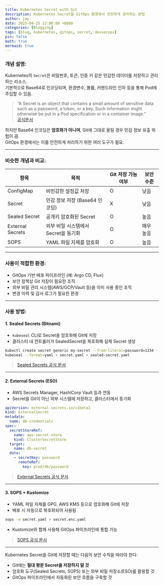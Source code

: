 ```yaml
---
title: Kubernetes Secret with Git
description: Kubernetes Secret을 GitOps 환경에서 안전하게 관리하는 방법
author: jay
date: 2025-04-25 12:00:00 +0800
categories: [Blogging]
tags: [blog, kubernetes, gitops, secret, devsecops]
pin: false
math: true
mermaid: true
---
```



### 개념 설명:
Kubernetes의 `Secret`은 비밀번호, 토큰, 인증 키 같은 민감한 데이터를 저장하고 관리하는 리소스.  
기본적으로 Base64로 인코딩되며, 환경변수, 볼륨, 커맨드라인 인자 등을 통해 Pod에 주입할 수 있음.

> “A Secret is an object that contains a small amount of sensitive data such as a password, a token, or a key. Such information might otherwise be put in a Pod specification or in a container image.”  
> [공식문서](https://kubernetes.io/docs/concepts/configuration/secret/)

하지만 Base64 인코딩은 **암호화가 아니며**, Git에 그대로 올릴 경우 민감 정보 유출 위험이 큼.  
GitOps 환경에서는 이를 안전하게 처리하기 위한 여러 도구가 필요.

---

### 비슷한 개념과 비교:

| 항목 | 목적 | Git 저장 가능 여부 | 보안 수준 |
|------|------|------------------|----------|
| ConfigMap | 비민감한 설정값 저장 | O | 낮음 |
| Secret | 민감 정보 저장 (Base64 인코딩) | X | 낮음 |
| Sealed Secret | 공개키 암호화된 Secret | O | 높음 |
| External Secrets | 외부 비밀 시스템에서 Secret을 동기화 | O | 매우 높음 |
| SOPS | YAML 파일 자체를 암호화 | O | 높음 |

---

### 사용이 적합한 환경:
- GitOps 기반 배포 파이프라인 (예: Argo CD, Flux)
- 보안 정책상 Git 저장이 필요한 조직
- 외부 비밀 관리 시스템(AWS/GCP/Vault 등)을 이미 사용 중인 조직
- 변경 이력 및 감사 로그가 필요한 환경

---

### 사용 방법:

#### 1. Sealed Secrets (Bitnami)
- `kubeseal` CLI로 Secret을 암호화해 Git에 저장
- 클러스터 내 컨트롤러가 SealedSecret을 복호화해 실제 Secret 생성

```bash
kubectl create secret generic my-secret --from-literal=password=1234 --dry-run=client -o yaml > secret.yaml
kubeseal --format=yaml < secret.yaml > sealed-secret.yaml
```

> [Sealed Secrets 공식 문서](https://github.com/bitnami-labs/sealed-secrets)

---

#### 2. External Secrets (ESO)
- AWS Secrets Manager, HashiCorp Vault 등과 연동
- Secret을 Git이 아닌 외부 시스템에 저장하고, 클러스터에서 동기화

```yaml
apiVersion: external-secrets.io/v1beta1
kind: ExternalSecret
metadata:
  name: db-credentials
spec:
  secretStoreRef:
    name: aws-secret-store
    kind: ClusterSecretStore
  target:
    name: db-secret
  data:
    - secretKey: password
      remoteRef:
        key: prod/db/password
```

> [External Secrets 공식 문서](https://external-secrets.io/)

---

#### 3. SOPS + Kustomize
- YAML 파일 자체를 GPG, AWS KMS 등으로 암호화해 Git에 저장
- 배포 시 자동으로 복호화되어 사용됨

```bash
sops -e secret.yaml > secret.enc.yaml
```

- Kustomize와 함께 사용해 GitOps 파이프라인에 통합 가능

> [SOPS 공식 문서](https://github.com/getsops/sops)

---


Kubernetes Secret을 Git에 저장할 때는 다음의 보안 수칙을 따라야 한다:
- Git에는 **절대 평문 Secret을 저장하지 말 것**
- 암호화 도구(Sealed Secrets, SOPS) 또는 외부 비밀 저장소(ESO)를 활용할 것
- GitOps 파이프라인에서 자동화된 보안 흐름을 구축할 것
